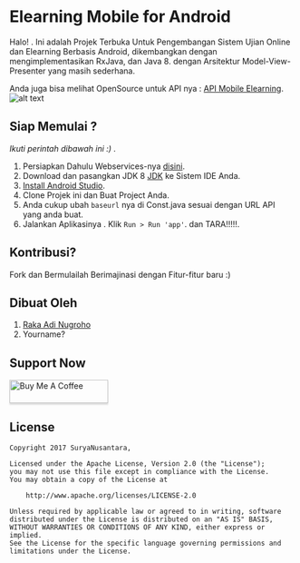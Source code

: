 # Elearning Mobile for Android

Halo! . Ini adalah Projek Terbuka Untuk Pengembangan Sistem Ujian Online dan Elearning Berbasis Android, dikembangkan dengan mengimplementasikan RxJava, dan Java 8. dengan Arsitektur Model-View-Presenter yang masih sederhana.

Anda juga bisa melihat OpenSource untuk API nya :
[API Mobile Elearning](https://github.com/rakaadinugroho/Elearning-Mobile-API).
![alt text](https://raw.githubusercontent.com/rakaadinugroho/Elearning-Mobile/master/ss/app.png)

## Siap Memulai ?

_Ikuti perintah dibawah ini :) ._

1. Persiapkan Dahulu Webservices-nya [disini](http://github.com/rakaadinugroho/Elearning-Mobile-API).
2. Download dan pasangkan JDK 8 [JDK](http://www.oracle.com/technetwork/java/javase/downloads/jdk8-downloads-2133151.html)
ke Sistem IDE Anda.
3. [Install Android Studio](https://developer.android.com/sdk/index.html).
4. Clone Projek ini dan Buat Project Anda.
5. Anda cukup ubah  `baseurl` nya di Const.java sesuai dengan URL API yang anda buat.
6. Jalankan Aplikasinya . Klik `Run > Run 'app'`. dan TARA!!!!!.

## Kontribusi?
Fork dan Bermulailah Berimajinasi dengan Fitur-fitur baru :)

## Dibuat Oleh
1. [Raka Adi Nugroho](http://facebook.com/nugroho.rakaadi)
2. Yourname?

## Support Now
<a href="https://www.buymeacoffee.com/r431sGS" target="_blank"><img src="https://www.buymeacoffee.com/assets/img/custom_images/orange_img.png" alt="Buy Me A Coffee" style="height: 41px !important;width: 174px !important;box-shadow: 0px 3px 2px 0px rgba(190, 190, 190, 0.5) !important;-webkit-box-shadow: 0px 3px 2px 0px rgba(190, 190, 190, 0.5) !important;" ></a>
## License

```
Copyright 2017 SuryaNusantara,

Licensed under the Apache License, Version 2.0 (the "License");
you may not use this file except in compliance with the License.
You may obtain a copy of the License at

    http://www.apache.org/licenses/LICENSE-2.0

Unless required by applicable law or agreed to in writing, software
distributed under the License is distributed on an "AS IS" BASIS,
WITHOUT WARRANTIES OR CONDITIONS OF ANY KIND, either express or implied.
See the License for the specific language governing permissions and
limitations under the License.
```
